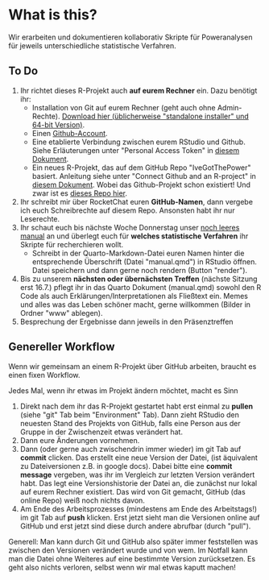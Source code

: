 # What is this?

Wir erarbeiten und dokumentieren kollaborativ Skripte für Poweranalysen für jeweils unterschiedliche statistische Verfahren.

## To Do

1. Ihr richtet dieses R-Projekt auch **auf eurem Rechner** ein. Dazu benötigt ihr:
   - Installation von Git auf eurem Rechner (geht auch ohne Admin-Rechte). [Download hier (üblicherweise "standalone installer" und 64-bit Version)](https://www.git-scm.com/downloads).
   - Einen [Github-Account](https://github.com/).
   - Eine etablierte Verbindung zwischen eurem RStudio und Github. Siehe Erläuterungen unter "Personal Access Token" in [diesem Dokument](https://raw.githack.com/j-5chneider/howR/main/04_git-github-RStudio%20at%20DIPF/R-git-github.html#_Personal_Access_Token_(PAT)).
   - Ein neues R-Projekt, das auf dem GitHub Repo "IveGotThePower" basiert. Anleitung siehe unter "Connect Github and an R-project" in [diesem Dokument](https://raw.githack.com/j-5chneider/howR/main/04_git-github-RStudio%20at%20DIPF/R-git-github.html#_Connect_github_and_an_R-project). Wobei das Github-Projekt schon existiert! Und zwar ist es [dieses Repo hier](https://github.com/j-5chneider/IveGotThePower).
2. Ihr schreibt mir über RocketChat euren **GitHub-Namen**, dann vergebe ich euch Schreibrechte auf diesem Repo. Ansonsten habt ihr nur Leserechte.
3. Ihr schaut euch bis nächste Woche Donnerstag unser [noch leeres manual](https://raw.githack.com/j-5chneider/IveGotThePower/main/manual.html) an und überlegt euch für **welches statistische Verfahren** ihr Skripte für recherchieren wollt.
   - Schreibt in der Quarto-Markdown-Datei euren Namen hinter die entsprechende Überschrift (Datei "manual.qmd") in RStudio öffnen. Datei speichern und dann gerne noch rendern (Button "render").
4. Bis zu unserem **nächsten oder übernächsten Treffen** (nächste Sitzung erst 16.7.) pflegt ihr in das Quarto Dokument (manual.qmd) sowohl den R Code als auch Erklärungen/Interpretationen als Fließtext ein. Memes und alles was das Leben schöner macht, gerne willkommen (Bilder in Ordner "www" ablegen).
5. Besprechung der Ergebnisse dann jeweils in den Präsenztreffen

## Genereller Workflow

Wenn wir gemeinsam an einem R-Projekt über GitHub arbeiten, braucht es einen fixen Workflow.  
  
Jedes Mal, wenn ihr etwas im Projekt ändern möchtet, macht es Sinn

1. Direkt nach dem ihr das R-Projekt gestartet habt erst einmal zu **pullen** (siehe "git" Tab beim "Environment" Tab). Dann zieht RStudio den neuesten Stand des Projekts von GitHub, falls eine Person aus der Gruppe in der Zwischenzeit etwas verändert hat.
2. Dann eure Änderungen vornehmen.
3. Dann (oder gerne auch zwischendrin immer wieder) im git Tab auf **commit** clicken. Das erstellt eine neue Version der Datei, (ist äquivalent zu Dateiversionen z.B. in google docs). Dabei bitte eine **commit message** vergeben, was ihr im Vergleich zur letzten Version verändert habt. Das legt eine Versionshistorie der Datei an, die zunächst nur lokal auf eurem Rechner existiert. Das wird von Git gemacht, GitHub (das online Repo) weiß noch nichts davon.
4. Am Ende des Arbeitsprozesses (mindestens am Ende des Arbeitstags!) im git Tab auf **push** klicken. Erst jetzt sieht man die Versionen online auf GitHub und erst jetzt sind diese durch andere abrufbar (durch "pull").

Generell: Man kann durch Git und GitHub also später immer feststellen was zwischen den Versionen verändert wurde und von wem. Im Notfall kann man die Datei ohne Weiteres auf eine bestimmte Version zurücksetzen. Es geht also nichts verloren, selbst wenn wir mal etwas kaputt machen!